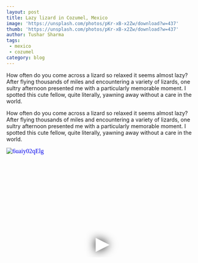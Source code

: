 ```yaml
---
layout: post
title: Lazy lizard in Cozumel, Mexico
image: 'https://unsplash.com/photos/pKr-xB-x2Zw/download?w=437'
thumb: 'https://unsplash.com/photos/pKr-xB-x2Zw/download?w=437'
author: Tushar Sharma
tags:
 - mexico
 - cozumel
category: blog
---
```


How often do you come across a lizard so relaxed it seems almost lazy? After flying thousands of miles and encountering a variety of lizards, one sultry afternoon presented me with a particularly memorable moment. I spotted this cute fellow, quite literally, yawning away without a care in the world.<!-- truncate_here -->

How often do you come across a lizard so relaxed it seems almost lazy? After flying thousands of miles and encountering a variety of lizards, one sultry afternoon presented me with a particularly memorable moment. I spotted this cute fellow, quite literally, yawning away without a care in the world.

<iframe
  style="position: relative;  width: 100%;" 
   height="500"
  src="https://www.youtube.com/embed/6uaiy02qElg?autoplay=1"
  srcdoc="<style>*{padding:0;margin:0;overflow:hidden}html,body{height:100%}img,span{position:absolute;width:100%;top:0;bottom:0;margin:auto}span{height:1.5em;text-align:center;font:48px/1.5 sans-serif;color:white;text-shadow:0 0 0.5em black}</style><a href=https://www.youtube.com/embed/6uaiy02qElg?autoplay=1><img src=https://img.youtube.com/vi/6uaiy02qElg/hqdefault.jpg alt='6uaiy02qElg'><span>▶</span></a>"
  frameborder="0"
  allow="accelerometer; autoplay; encrypted-media; gyroscope; picture-in-picture"
  allowfullscreen
  title="6uaiy02qElg"
></iframe><br>